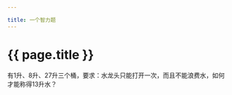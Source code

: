 ```yaml
---

title: 一个智力题
---
```


{{ page.title }}
===============

有1升、8升、27升三个桶，要求：水龙头只能打开一次，而且不能浪费水，如何才能称得13升水？
